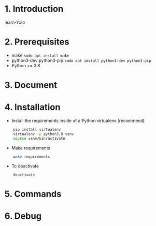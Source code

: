 # 1. Introduction
learn-Yolo

# 2. Prerequisites
- make ```sudo apt install make```
- python3-dev python3-pip ```sudo apt install python3-dev python3-pip```
- Python >= 3.8

# 3. Document

# 4. Installation
- Install the requirements inside of a Python virtualenv (recommend)
```BASH
    pip install virtualenv
    virtualenv -p python3.8 venv
    source venv/bin/activate
```

- Make requirements
```BASH
    make requirements
```

- To deactivate
```
    deactivate
```

# 5. Commands

# 6. Debug